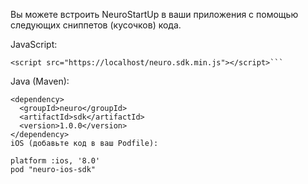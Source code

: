 Вы можете встроить NeuroStartUp в ваши приложения с помощью следующих сниппетов (кусочков) кода.


JavaScript:

```
<script src="https://localhost/neuro.sdk.min.js"></script>```
```
Java (Maven):

```
<dependency>
  <groupId>neuro</groupId>
  <artifactId>sdk</artifactId>
  <version>1.0.0</version>
</dependency>
iOS (добавьте код в ваш Podfile):

platform :ios, '8.0'
pod "neuro-ios-sdk"
```